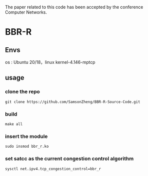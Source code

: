 The paper related to this code has been accepted by the conference Computer Networks.
# BBR-R
## Envs
os : Ubuntu 20/18，linux kernel-4.146-mptcp

## usage

### clone the repo
```
git clone https://github.com/SamsonZheng/BBR-R-Source-Code.git
```

### build
```
make all
```

### insert the module
```
sudo insmod bbr_r.ko
```

### set satcc as the current congestion control algorithm
```
sysctl net.ipv4.tcp_congestion_control=bbr_r
```
